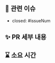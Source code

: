 <!--
PR 이름 컨벤션
feat: ~~(#KANNumber)
-->

## 📌 관련 이슈

- closed: #issueNum

## ✨ PR 세부 내용

<!-- 수정/추가한 내용을 적어주세요. -->

## ⌛ 소요 시간
